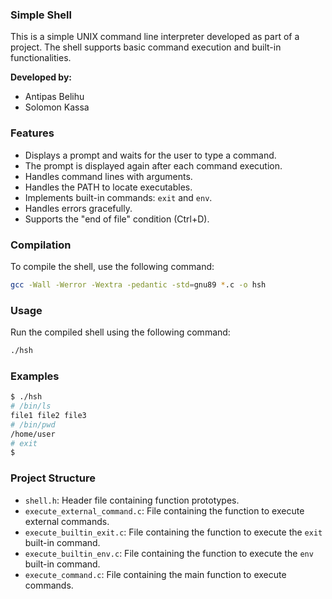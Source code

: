  ### Simple Shell

This is a simple UNIX command line interpreter developed as part of a project. The shell supports basic command execution and built-in functionalities.

**Developed by:**
- Antipas Belihu
- Solomon Kassa

### Features

- Displays a prompt and waits for the user to type a command.
- The prompt is displayed again after each command execution.
- Handles command lines with arguments.
- Handles the PATH to locate executables.
- Implements built-in commands: `exit` and `env`.
- Handles errors gracefully.
- Supports the "end of file" condition (Ctrl+D).

### Compilation

To compile the shell, use the following command:

```bash
gcc -Wall -Werror -Wextra -pedantic -std=gnu89 *.c -o hsh
```

### Usage

Run the compiled shell using the following command:

```bash
./hsh
```

### Examples

```bash
$ ./hsh
# /bin/ls
file1 file2 file3
# /bin/pwd
/home/user
# exit
$
```

### Project Structure

- `shell.h`: Header file containing function prototypes.
- `execute_external_command.c`: File containing the function to execute external commands.
- `execute_builtin_exit.c`: File containing the function to execute the `exit` built-in command.
- `execute_builtin_env.c`: File containing the function to execute the `env` built-in command.
- `execute_command.c`: File containing the main function to execute commands.

